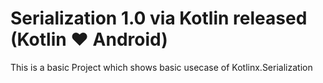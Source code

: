 # Serialization 1.0 via Kotlin released (Kotlin ❤ Android)


This is a basic Project which shows basic usecase of Kotlinx.Serialization

